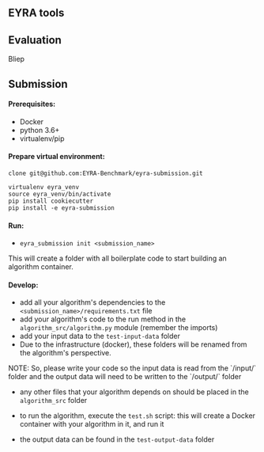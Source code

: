 EYRA tools
----------

## Evaluation
Bliep

## Submission

#### Prerequisites:
- Docker
- python 3.6+
- virtualenv/pip

#### Prepare virtual environment:
```
clone git@github.com:EYRA-Benchmark/eyra-submission.git

virtualenv eyra_venv
source eyra_venv/bin/activate
pip install cookiecutter
pip install -e eyra-submission
```

#### Run:
- `eyra_submission init <submission_name>`

This will create a folder with all boilerplate code to start building an algorithm container. 

#### Develop:
- add all your algorithm's dependencies to the `<submission_name>/requirements.txt` file
- add your algorithm's code to the run method in the `algorithm_src/algorithm.py` module (remember the imports)
- add your input data to the `test-input-data` folder
- Due to the infrastructure (docker), these folders will be renamed from the algorithm's perspective. 

<aside class="warning">
NOTE: So, please write your code so the input data is read from the `/input/` folder and the output data will need to be written to the `/output/` folder 
 </aside>

- any other files that your algorithm depends on should be placed in the `algorithm_src` folder

- to run the algorithm, execute the `test.sh` script: this will create a Docker container with your algorithm in it, and run it
- the output data can be found in the `test-output-data` folder
